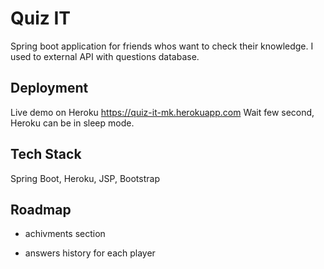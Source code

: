 # Quiz IT

Spring boot application for friends whos want to check their knowledge.
I used to external API with questions database.  


## Deployment

Live demo on Heroku https://quiz-it-mk.herokuapp.com
Wait few second, Heroku can be in sleep mode. 



## Tech Stack

Spring Boot, Heroku, JSP, Bootstrap

## Roadmap

- achivments section

- answers history for each player
